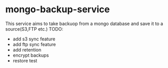 # mongo-backup-service
This service aims to take backuop from a mongo database and save it to a source(S3,FTP etc.)
TODO:
* add s3 sync feature
* add ftp sync feature
* add retention
* encrypt backups
* restore test
